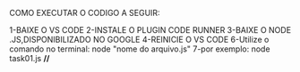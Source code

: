 COMO EXECUTAR O CODIGO A SEGUIR:


1-BAIXE O VS CODE
2-INSTALE O PLUGIN CODE RUNNER
3-BAIXE O NODE .JS,DISPONIBILIZADO NO GOOGLE
4-REINICIE O VS CODE
6-Utilize o comando no terminal: node "nome do arquivo.js" 
7-por exemplo: node task01.js
__________________________________________________//__________________________________________________
